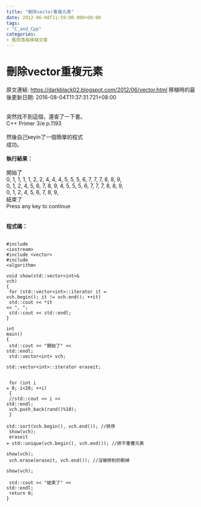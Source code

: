 ```yaml
---
title: "刪除vector重複元素"
date: 2012-06-08T11:59:00.000+08:00
tags: 
- "C_and_Cpp"
categories:
- 舊部落格移植文章
---
```


# 刪除vector重複元素

原文連結: https://darkblack02.blogspot.com/2012/06/vector.html
移植時的最後更新日期: 2016-08-04T11:37:31.721+08:00

<br />突然找不到這個，還查了一下書。<br />C++ Primer 3/e p.1193<br /><br />然後自己keyin了一個簡單的程式<br />成功。<br /><br /><b>執行結果：</b><br /><br />開始了<br />0, 1, 1, 1, 1, 2, 2, 4, 4, 4, 5, 5, 5, 6, 7, 7, 7, 8, 8, 9,<br />0, 1, 2, 4, 5, 6, 7, 8, 9, 4, 5, 5, 5, 6, 7, 7, 7, 8, 8, 9,<br />0, 1, 2, 4, 5, 6, 7, 8, 9,<br />結束了<br />Press any key to continue<br /><br /><br /><b>程式碼：</b><br /><br /><pre class="prettyprint"><code>#include &lt;iostream&gt;<br />#include &lt;vector&gt;<br />#include &lt;algorithm&gt;<br /><br />void show(std::vector&lt;int&gt;& vch)<br />{<br />    for (std::vector&lt;int&gt;::iterator it = vch.begin(); it != vch.end(); ++it)<br />        std::cout &lt;&lt; *it &lt;&lt; ", ";<br />    std::cout &lt;&lt; std::endl;<br />}<br /><br />int main()<br />{<br />    std::cout &lt;&lt; "開始了" &lt;&lt; std::endl;<br />    std::vector&lt;int&gt; vch;<br />    std::vector&lt;int&gt;::iterator eraseit;<br /> <br /><br />    for (int i = 0; i&lt;20; ++i)<br />    {<br />        //std::cout &lt;&lt; i &lt;&lt; std::endl;<br />        vch.push_back(rand()%10);<br />    }<br />    std::sort(vch.begin(), vch.end());  //排序<br />    show(vch);<br />    eraseit = std::unique(vch.begin(), vch.end());  //排不重覆元素<br />    show(vch);<br />    vch.erase(eraseit, vch.end()); //沒被排到的刪掉<br />    show(vch);<br /><br />    std::cout &lt;&lt; "結束了" &lt;&lt; std::endl;<br />    return 0;<br />}</code></pre>
